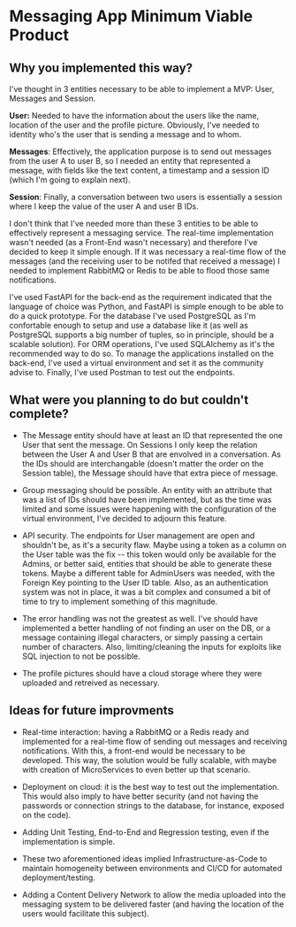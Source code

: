 # Messaging App Minimum Viable Product

## Why you implemented this way?
I've thought in 3 entities necessary to be able to implement a MVP: User, Messages and Session. 

**User:** Needed to have the information about the users like the name, location of the user and the profile picture. Obviously, I've needed to identity who's the user that is sending a message and to whom.

**Messages**: Effectively, the application purpose is to send out messages from the user A to user B, so I needed an entity that represented a message, with fields like the text content, a timestamp and a session ID (which I'm going to explain next).

**Session**: Finally, a conversation between two users is essentially a session where I keep the value of the user A and user B IDs.

I don't think that I've needed more than these 3 entities to be able to effectively represent a messaging service. The real-time implementation wasn't needed (as a Front-End wasn't necessary) and therefore I've decided to keep it simple enough. If it was necessary a real-time flow of the messages (and the receiving user to be notifed that received a message) I needed to implement RabbitMQ or Redis to be able to flood those same notifications.

I've used FastAPI for the back-end as the requirement indicated that the language of choice was Python, and FastAPI is simple enough to be able to do a quick prototype. For the database I've used PostgreSQL as I'm confortable enough to setup and use a database like it (as well as PostgreSQL supports a big number of tuples, so in principle, should be a scalable solution). For ORM operations, I've used SQLAlchemy as it's the recommended way to do so. To manage the applications installed on the back-end, I've used a virtual environment and set it as the community advise to. Finally, I've used Postman to test out the endpoints.

## What were you planning to do but couldn't complete?
- The Message entity should have at least an ID that represented the one User that sent the message. On Sessions I only keep the relation between the User A and User B that are envolved in a conversation. As the IDs should are interchangable (doesn't matter the order on the Session table), the Message should have that extra piece of message.

- Group messaging should be possible. An entity with an attribute that was a list of IDs should have been implemented, but as the time was limited and some issues were happening with the configuration of the virtual environment, I've decided to adjourn this feature.

- API security. The endpoints for User management are open and shouldn't be, as it's a security flaw. Maybe using a token as a column on the User table was the fix -- this token would only be available for the Admins, or better said, entities that should be able to generate these tokens. Maybe a different table for AdminUsers was needed, with the Foreign Key pointing to the User ID table. Also, as an authentication system was not in place, it was a bit complex and consumed a bit of time to try to implement something of this magnitude.

- The error handling was not the greatest as well. I've should have implemented a better handling of not finding an user on the DB, or a message containing illegal characters, or simply passing a certain number of characters. Also, limiting/cleaning the inputs for exploits like SQL injection to not be possible.

- The profile pictures should have a cloud storage where they were uploaded and retreived as necessary.

## Ideas for future improvments
- Real-time interaction: having a RabbitMQ or a Redis ready and implemented for a real-time flow of sending out messages and receiving notifications. With this, a front-end would be necessary to be developed. This way, the solution would be fully scalable, with maybe with creation of MicroServices to even better up that scenario.

- Deployment on cloud: it is the best way to test out the implementation. This would also imply to have better security (and not having the passwords or connection strings to the database, for instance, exposed on the code).

- Adding Unit Testing, End-to-End and Regression testing, even if the implementation is simple.

- These two aforementioned ideas implied Infrastructure-as-Code to maintain homogeneity between environments and CI/CD for automated deployment/testing.

- Adding a Content Delivery Network to allow the media uploaded into the messaging system to be delivered faster (and having the location of the users would facilitate this subject).